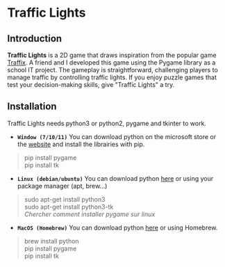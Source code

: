 # Traffic Lights
## Introduction
**Traffic Lights** is a 2D game that draws inspiration from the popular game [Traffix](https://store.steampowered.com/app/1102580/Traffix/). A friend and I developed this game using the Pygame library as a school IT project. The gameplay is straightforward, challenging players to manage traffic by controlling traffic lights. If you enjoy puzzle games that test your decision-making skills, give "Traffic Lights" a try.

## Installation
Traffic Lights needs python3 or python2, pygame and tkinter to work.
- **`Window (7/10/11)`** You can download python on the microsoft store or the [website](https://python.org) and install the librairies with pip.
> pip install pygame  
> pip install tk
- **``Linux (debian/ubuntu)``** You can download python [here](https://www.python.org/downloads/source/) or using your package manager (apt, brew...)
> sudo apt-get install python3  
> sudo apt-get install python3-tk  
> *Chercher comment installer pygame sur linux*
- **``MacOS (Homebrew)``** You can download python [here](https://www.python.org/downloads/macos/) or using Homebrew.
> brew install python  
> pip install pygame  
> pip install tk
